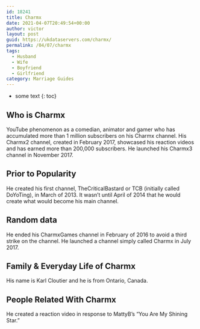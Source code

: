 ```yaml
---
id: 18241
title: Charmx
date: 2021-04-07T20:49:54+00:00
author: victor
layout: post
guid: https://ukdataservers.com/charmx/
permalink: /04/07/charmx
tags:
  - Husband
  - Wife
  - Boyfriend
  - Girlfriend
category: Marriage Guides
---
```


* some text
{: toc}


## Who is Charmx



YouTube phenomenon as a comedian, animator and gamer who has accumulated more than 1 million subscribers on his Charmx channel. His Charmx2 channel, created in February 2017, showcased his reaction videos and has earned more than 200,000 subscribers. He launched his Charmx3 channel in November 2017.

                
                
                
## Prior to Popularity



He created his first channel, TheCriticalBastard or TCB (initially called DoYoTing), in March of 2013. It wasn&#8217;t until April of 2014 that he would create what would become his main channel.

                
                
                
## Random data



He ended his CharmxGames channel in February of 2016 to avoid a third strike on the channel. He launched a channel simply called Charmx in July 2017.

                
                
                
## Family & Everyday Life of Charmx



His name is Karl Cloutier and he is from Ontario, Canada.

                
                
                
## People Related With Charmx



He created a reaction video in response to MattyB&#8217;s &#8220;You Are My Shining Star.&#8221;

                
              
            
          
          
          